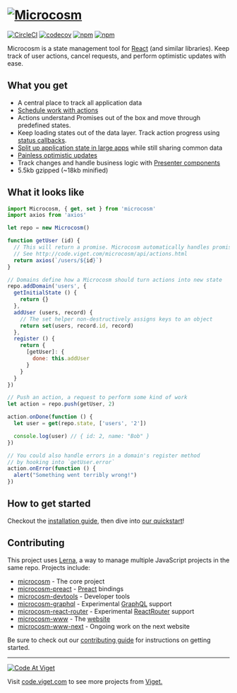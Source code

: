 # [![Microcosm](http://code.viget.com/microcosm/assets/microcosm.svg)](http://code.viget.com/microcosm/)

[![CircleCI](https://img.shields.io/circleci/project/vigetlabs/microcosm.svg?maxAge=1000)](https://circleci.com/gh/vigetlabs/microcosm)
[![codecov](https://codecov.io/gh/vigetlabs/microcosm/branch/master/graph/badge.svg)](https://codecov.io/gh/vigetlabs/microcosm)
[![npm](https://img.shields.io/npm/v/microcosm.svg?maxAge=2592000)](https://www.npmjs.com/package/microcosm)
[![npm](https://img.shields.io/npm/dm/microcosm.svg?maxAge=2592000)](https://www.npmjs.com/package/microcosm)

Microcosm is a state management tool for [React](https://github.com/facebook/react) (and similar libraries). Keep track of user actions, cancel requests, and perform optimistic updates with ease.

## What you get

- A central place to track all application data
- [Schedule work with actions](./docs/api/actions.md)
- Actions understand Promises out of the box and move through predefined states.
- Keep loading states out of the data layer. Track action progress using [status callbacks](./docs/api/actions.md#ondonecallback-scope).
- [Split up application state in large apps](./docs/api/microcosm.md#fork) while still sharing common data
- [Painless optimistic updates](./docs/recipes/ajax.md)
- Track changes and handle business logic with [Presenter components](./docs/api/presenter.md)
- 5.5kb gzipped (~18kb minified)

## What it looks like

```javascript
import Microcosm, { get, set } from 'microcosm'
import axios from 'axios'

let repo = new Microcosm()

function getUser (id) {
  // This will return a promise. Microcosm automatically handles promises.
  // See http://code.viget.com/microcosm/api/actions.html
  return axios(`/users/${id}`)
}

// Domains define how a Microcosm should turn actions into new state
repo.addDomain('users', {
  getInitialState () {
    return {}
  },
  addUser (users, record) {
    // The set helper non-destructively assigns keys to an object
    return set(users, record.id, record)
  },
  register () {
    return {
      [getUser]: {
        done: this.addUser
      }
    }
  }
})

// Push an action, a request to perform some kind of work
let action = repo.push(getUser, 2)

action.onDone(function () {
  let user = get(repo.state, ['users', '2'])

  console.log(user) // { id: 2, name: "Bob" }
})

// You could also handle errors in a domain's register method
// by hooking into `getUser.error`
action.onError(function () {
  alert("Something went terribly wrong!")
})
```

## How to get started

Checkout the [installation guide](http://code.viget.com/microcosm/guides/installation.html), then dive into [our quickstart](http://code.viget.com/microcosm/guides/quickstart.html)!

## Contributing

This project uses [Lerna](https://github.com/lerna/lerna), a way to manage multiple JavaScript projects in the same repo. Projects include:

- [microcosm](./packages/microcosm) - The core project
- [microcosm-preact](./packages/microcosm-preact) - [Preact](https://github.com/developit/preact/) bindings
- [microcosm-devtools](./packages/microcosm-devtools) - Developer tools
- [microcosm-graphql](./packages/microcosm-graphql) - Experimental [GraphQL](https://graphql.org) support
- [microcosm-react-router](./packages/microcosm-react-router) - Experimental [ReactRouter](https://github.com/ReactTraining/react-router) support
- [microcosm-www](./packages/microcosm-www) - The [website](http://code.viget.com/microcosm)
- [microcosm-www-next](./packages/microcosm-www-next) - Ongoing work on the next website

Be sure to check out our [contributing guide](./CONTRIBUTING.md) for instructions on getting started.

---

<a href="http://code.viget.com">
  <img src="http://code.viget.com/github-banner.png" alt="Code At Viget">
</a>

Visit [code.viget.com](http://code.viget.com) to see more projects from [Viget.](https://viget.com)
